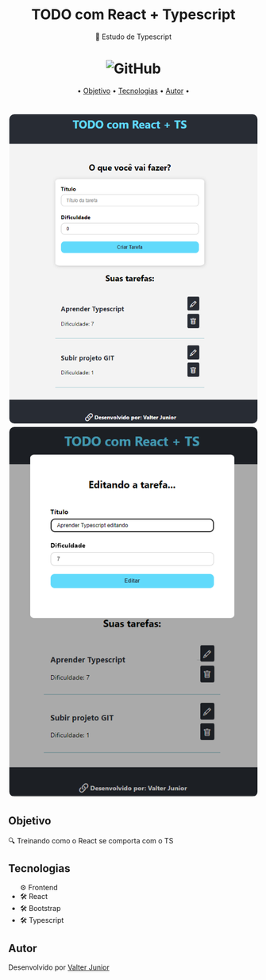 <h1 align="center">TODO com React + Typescript</h1>


<p align="center"> 🚀 Estudo de Typescript</p>

<h1 align="center"><img alt="GitHub" src="https://img.shields.io/github/license/valtercfjunior/portfolio"></h1>

<p align="center">•
 <a href="#objetivo">Objetivo</a> •
 <a href="#tecnologias">Tecnologias</a> • 
 <a href="#autor">Autor</a> •
</p>



<h1 align="center">
    <img src="./assets/readme-screenshot-1.png" style="width: 500px; border-radius:10px " >
    <img src="./assets/readme-screenshot-2.png" style="width: 500px; border-radius:10px " >
    
</h1>

## **Objetivo**

<p> 🔍 Treinando como o React se comporta com o TS </p>



## **Tecnologias**




<ul>⚙️ Frontend    
    <li>🛠 React
    <li>🛠 Bootstrap
    <li>🛠 Typescript
</ul>





## **Autor**

<p> Desenvolvido por <a href="https://github.com/valtercfjunior">Valter Junior</a> </p>
